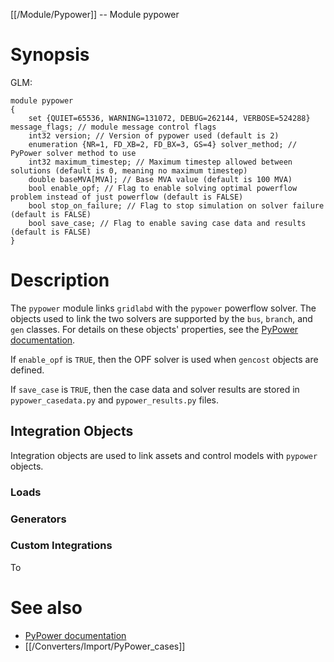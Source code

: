[[/Module/Pypower]] -- Module pypower

# Synopsis

GLM:

~~~
module pypower 
{
    set {QUIET=65536, WARNING=131072, DEBUG=262144, VERBOSE=524288} message_flags; // module message control flags
    int32 version; // Version of pypower used (default is 2)
    enumeration {NR=1, FD_XB=2, FD_BX=3, GS=4} solver_method; // PyPower solver method to use
    int32 maximum_timestep; // Maximum timestep allowed between solutions (default is 0, meaning no maximum timestep)
    double baseMVA[MVA]; // Base MVA value (default is 100 MVA)
    bool enable_opf; // Flag to enable solving optimal powerflow problem instead of just powerflow (default is FALSE)
    bool stop_on_failure; // Flag to stop simulation on solver failure (default is FALSE)
    bool save_case; // Flag to enable saving case data and results (default is FALSE)
}
~~~

# Description

The `pypower` module links `gridlabd` with the `pypower` powerflow solver.  The objects used to link the two solvers are supported by the `bus`, `branch`, and `gen` classes.  For details on these
objects' properties, see the [PyPower documentation]([https://pypi.org/project/PYPOWER/).

If `enable_opf` is `TRUE`, then the OPF solver is used when `gencost` objects are defined.

If `save_case` is `TRUE`, then the case data and solver results are stored in `pypower_casedata.py` and `pypower_results.py` files.

## Integration Objects

Integration objects are used to link assets and control models with `pypower` objects. 

### Loads

### Generators

### Custom Integrations

To 

# See also

* [PyPower documentation](https://pypi.org/project/PYPOWER/)
* [[/Converters/Import/PyPower_cases]]
